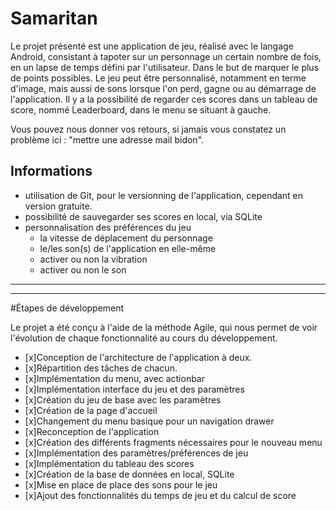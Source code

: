 # Samaritan

Le projet présenté est une application de jeu, réalisé avec le langage Android, consistant à tapoter sur un personnage un certain nombre de fois, en un lapse de temps défini par l'utilisateur. Dans le but de marquer le plus de points possibles.
Le jeu peut être personnalisé, notamment en terme d'image, mais aussi de sons lorsque l'on perd, gagne ou au démarrage de l'application.
Il y a la possibilité de regarder ces scores dans un tableau de score, nommé Leaderboard, dans le menu se situant à gauche.

Vous pouvez nous donner vos retours, si jamais vous constatez un problème ici :
"mettre une adresse mail bidon".

## Informations

* utilisation de Git, pour le versionning de l'application, cependant en version gratuite.
* possibilité de sauvegarder ses scores en local, via SQLite
* personnalisation des préférences du jeu
  - la vitesse de déplacement du personnage
  - le/les son(s) de l'application en elle-même
  - activer ou non la vibration
  - activer ou non le son

***************************************************************************************************************************************
***************************************************************************************************************************************

#Étapes de développement

Le projet a été conçu à l'aide de la méthode Agile, qui nous permet de voir l'évolution de chaque fonctionnalité au cours du développement.

- [x]Conception de l'architecture de l'application à deux.
- [x]Répartition des tâches de chacun.
- [x]Implémentation du menu, avec actionbar
- [x]Implémentation interface du jeu et des paramètres
- [x]Création du jeu de base avec les paramètres
- [x]Création de la page d'accueil
- [x]Changement du menu basique pour un navigation drawer
- [x]Reconception de l'application
- [x]Création des différents fragments nécessaires pour le nouveau menu
- [x]Implémentation des paramètres/préférences de jeu
- [x]Implémentation du tableau des scores
- [x]Création de la base de données en local, SQLite
- [x]Mise en place de place des sons pour le jeu
- [x]Ajout des fonctionnalités du temps de jeu et du calcul de score

